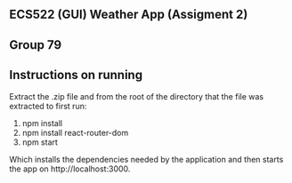 ## ECS522 (GUI) Weather App (Assigment 2)

## Group 79

## Instructions on running

Extract the .zip file and from the root of the directory that the file was extracted to first run:

1. npm install
2. npm install react-router-dom
3. npm start

Which installs the dependencies needed by the application and then starts the app on http://localhost:3000.
